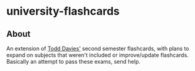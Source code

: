 # university-flashcards
## About
An extension of [Todd Davies'](https://github.com/Todd-Davies) second semester flashcards, with plans to expand on subjects that weren't included or improve/update flashcards. Basically an attempt to pass these exams, send help.